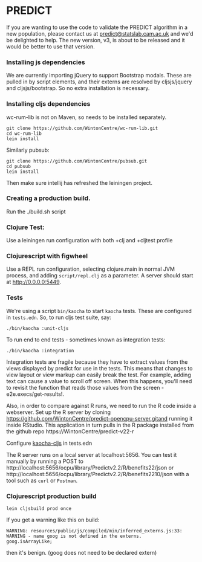 # PREDICT

If you are wanting to use the code to validate the PREDICT algorithm in a new population, please contact us at predict@statslab.cam.ac.uk and we'd be delighted to help. The new version, v3, is about to be released and it would be better to use that version.

### Installing js dependencies
We are currently importing jQuery to support Bootstrap modals. These are
pulled in by script elements, and their externs are resolved by
cljsjs/jquery and cljsjs/bootstrap. So no extra installation is necessary.

### Installing cljs dependencies
wc-rum-lib is not on Maven, so needs to be installed separately.
```
git clone https://github.com/WintonCentre/wc-rum-lib.git
cd wc-rum-lib
lein install
```

Similarly pubsub:
```
git clone https://github.com/WintonCentre/pubsub.git
cd pubsub
lein install
```

Then make sure intellij has refreshed the leiningen project.

### Creating a production build.
Run the ./build.sh script

### Clojure Test:
Use a leiningen run configuration with both +clj and +cljtest profile

### Clojurescript with figwheel
Use a REPL run configuration, selecting clojure.main in normal JVM process, and adding
`script/repl.clj` as a parameter. A server should start at http://0.0.0.0:5449.

### Tests

We're using a script `bin/kaocha` to start `kaocha` tests. These are configured in `tests.edn`. So, to run cljs test suite, say:
```
./bin/kaocha :unit-cljs
```
To run end to end tests - sometimes known as integration tests:
```
./bin/kaocha :integration
```
Integration tests are fragile because they have to extract values from the
views displayed by predict for use in the tests. This means that changes to view
layout or view markup can easily break the test. For example, adding text can cause a value to scroll off screen. When this happens, you'll need to 
revisit the function that reads those values from the screen - e2e.execs/get-results!.

Also, in order to compare against R runs, we need to run the R code inside a webserver.
Set up the R server by cloning https://github.com/WintonCentre/predict-opencpu-server.gitand running it inside RStudio. This application in turn pulls in the R package installed from the github repo https://WintonCentre/predict-v22-r

Configure [kaocha-cljs](https://github.com/lambdaisland/kaocha-cljs) in tests.edn

The R server runs on a local server at localhost:5656. You can test it manually by
running a POST to http://localhost:5656/ocpu/library/Predictv2.2/R/benefits22/json or
http://localhost:5656/ocpu/library/Predictv2.2/R/benefits2210/json with a tool such as `curl` or `Postman`.
### Clojurescript production build
```
lein cljsbuild prod once
```
If you get a warning like this on build:
```
WARNING: resources/public/js/compiled/min/inferred_externs.js:33: WARNING - name goog is not defined in the externs.
goog.isArrayLike;
```
then it's benign. (goog does not need to be declared extern)
